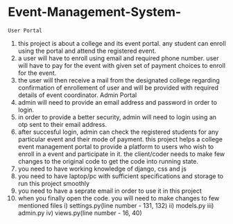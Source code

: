 # Event-Management-System-
	User Portal
1) this project is about a college and its event portal. any student can enroll using the portal and attend the registered event.
2) a user will have to enroll using email and required phone number. user will have to pay for the event with given set of payment choices to enroll for the event.
3) the user will then receive a mail from the designated college regarding confirmation of enrollement of user and will be provided with required details of event coordinator.
	Admin Portal
1) admin will need to provide an email address and password in order to login.
2) in order to provide a better security, admin will need to login using an otp sent to their email address.
3) after succesful login, admin can check the registered students for any particular event and their mode of payment.
this project helps a college event management portal to provide a platform to users who wish to enroll in a event and participate in it.
the client/coder needs to make few changes to the original code to get the code into running state.
1) you need to have working knowledge of django, css and js
2) you need to have laptop/pc with sufficient specifications and storage to run this project smoothly
3) you need to have a seprate email in order to use it in this project
4) when you finally open the code. you will need to make changes to few mentioned files
   i) settings.py(line number - 131, 132)
   ii) models.py
   iii) admin.py
   iv) views.py(line number - 16, 40)
